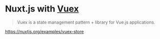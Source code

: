 # Nuxt.js with [Vuex](https://vuex.vuejs.org/)


>Vuex is a state management pattern + library for Vue.js applications.


https://nuxtjs.org/examples/vuex-store
